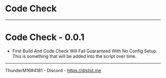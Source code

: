 # Code Check
--- 
# Code Check - 0.0.1
- First Build And Code Check Will Fail Guaranteed With No Config Setup. This is something that will be added into the script over time.
---
ThunderM16#4181 - Discord - https://dislist.me
